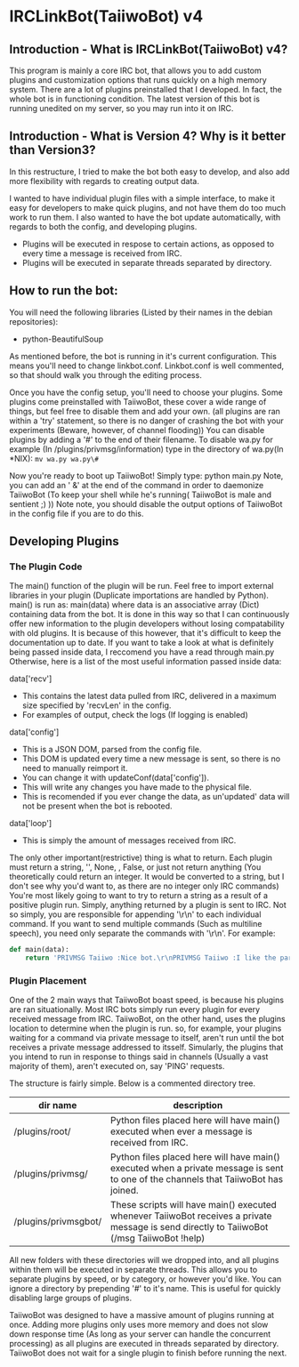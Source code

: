 IRCLinkBot(TaiiwoBot) v4
==========
Introduction - What is IRCLinkBot(TaiiwoBot) v4?
------------------------------------------------
This program is mainly a core IRC bot, that allows you to add custom plugins and customization options that runs quickly on a high memory system.
There are a lot of plugins preinstalled that I developed. 
In fact, the whole bot is in functioning condition.
The latest version of this bot is running unedited on my server, so you may run into it on IRC.

Introduction - What is Version 4? Why is it better than Version3?
-----------------------------------------------------------------
In this restructure, I tried to make the bot both easy to develop, and also add more flexibility with regards to creating output data.

I wanted to have individual plugin files with a simple interface, to make it easy for developers to make quick plugins, and not have them do too much work to run them.
I also wanted to have the bot update automatically, with regards to both the config, and developing plugins.

 - Plugins will be executed in respose to certain actions, as opposed to every time a message is received from IRC.
 - Plugins will be executed in separate threads separated by directory.

How to run the bot:
-------------------
You will need the following libraries (Listed by their names in the debian repositories):
 - python-BeautifulSoup

As mentioned before, the bot is running in it's current configuration.
This means you'll need to change linkbot.conf.
Linkbot.conf is well commented, so that should walk you through the editing process.

Once you have the config setup, you'll need to choose your plugins.
Some plugins come preinstalled with TaiiwoBot, these cover a wide range of things, but feel free to disable them and add your own.
(all plugins are ran within a 'try' statement, so there is no danger of crashing the bot with your experiments (Beware, however, of channel flooding))
You can disable plugins by adding a '#' to the end of their filename.
To disable wa.py for example (In /plugins/privmsg/information) type in the directory of wa.py(In *NIX): ```mv wa.py wa.py\#```

Now you're ready to boot up TaiiwoBot!
Simply type: python main.py
Note, you can add an ' &' at the end of the command in order to daemonize TaiiwoBot (To keep your shell while he's running( TaiiwoBot is male and sentient ;) ))
Note note, you should disable the output options of TaiiwoBot in the config file if you are to do this.

Developing Plugins
------------------
### The Plugin Code
The main() function of the plugin will be run.
Feel free to import external libraries in your plugin (Duplicate importations are handled by Python).
main() is run as: main(data)
where data is an  associative array (Dict) containing data from the bot.
It is done in this way so that I can continuously offer new information to the plugin developers without losing compatability with old plugins.
It is because of this however, that it's difficult to keep the documentation up to date.
If you want to take a look at what is definitely being passed inside data, I reccomend you have a read through main.py
Otherwise, here is a list of the most useful information passed inside data:

data['recv'] 

- This contains the latest data pulled from IRC, delivered in a maximum size specified by 'recvLen' in the config. 
- For examples of output, check the logs (If logging is enabled)

data['config'] 

- This is a JSON DOM, parsed from the config file.
- This DOM is updated every time a new message is sent, so there is no need to manually reimport it.
- You can change it with updateConf(data['config']).
- This will write any changes you have made to the physical file.
- This is recomended if you ever change the data, as un'updated' data will not be present when the bot is rebooted.

data['loop']
- This is simply the amount of messages received from IRC.

The only other important(restrictive) thing is what to return.
Each plugin must return a string, '', None, , False, or just not return anything (You theoretically could return an integer. It would be converted to a string, but I don't see why you'd want to, as there are no integer only IRC commands)
You're most likely going to want to try to return a string as a result of a positive plugin run.
Simply, anything returned by a plugin is sent to IRC.
Not so simply, you are responsible for appending '\r\n' to each individual command.
If you want to send multiple commands (Such as multiline speech), you need only separate the commands with '\r\n'.
For example:
```Python
def main(data):
	return 'PRIVMSG Taiiwo :Nice bot.\r\nPRIVMSG Taiiwo :I like the part where you make your own plugins.\r\n'

```

### Plugin Placement
One of the 2 main ways that TaiiwoBot boast speed, is because his plugins are ran situationally.
Most IRC bots simply run every plugin for every received message from IRC.
TaiiwoBot, on the other hand, uses the plugins location to determine when the plugin is run. so, for example, your plugins waiting for a command via private message to itself, aren't run until the bot receives a private message addressed to itsself.
Simularly, the plugins that you intend to run in response to things said in channels (Usually a vast majority of them), aren't executed on, say 'PING' requests.

The structure is fairly simple. Below is a commented directory tree.

| dir name 		| description |
|-----------------------|-------------|
| /plugins/root/	| Python files placed here will have main() executed when ever a message is received from IRC. |
| /plugins/privmsg/	| Python files placed here will have main() executed when a private message is sent to one of the channels that TaiiwoBot has joined. |
| /plugins/privmsgbot/	| These scripts will have main() executed whenever TaiiwoBot receives a private message is send directly to TaiiwoBot (/msg TaiiwoBot !help) |

All new folders with these directories will we dropped into, and all plugins within them will be executed in separate threads.
This allows you to separate plugins by speed, or by category, or however you'd like.
You can ignore a directory by prepending '#' to it's name.
This is useful for quickly disabling large groups of plugins.

TaiiwoBot was designed to have a massive amount of plugins running at once.
Adding more plugins only uses more memory and does not slow down response time (As long as your server can handle the concurrent processing) as all plugins are executed in threads separated by directory.
TaiiwoBot does not wait for a single plugin to finish before running the next.
